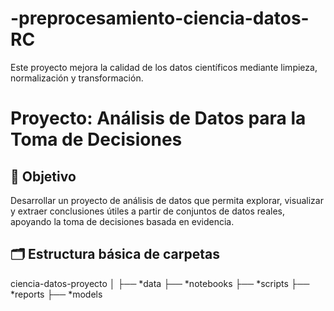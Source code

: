 # -preprocesamiento-ciencia-datos-RC
Este proyecto mejora la calidad de los datos científicos mediante limpieza, normalización y transformación.

# Proyecto: Análisis de Datos para la Toma de Decisiones

## 🎯 Objetivo
Desarrollar un proyecto de análisis de datos que permita explorar, visualizar y extraer conclusiones útiles a partir de conjuntos de datos reales, apoyando la toma de decisiones basada en evidencia.

## 🗂️ Estructura básica de carpetas
ciencia-datos-proyecto
│
├── *data
├── *notebooks
├── *scripts
├── *reports
├── *models

